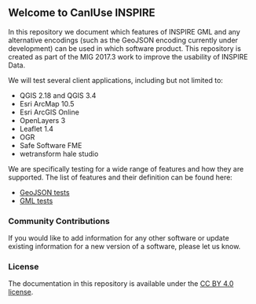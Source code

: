 ## Welcome to CanIUse INSPIRE

In this repository we document which features of INSPIRE GML and any alternative encodings (such as the GeoJSON encoding currently under development) can be used in which software product. This repository is created as part of the MIG 2017.3 work to improve the usability of INSPIRE Data.

We will test several client applications, including but not limited to:

* QGIS 2.18 and QGIS 3.4  
* Esri ArcMap 10.5
* Esri ArcGIS Online
* OpenLayers 3
* Leaflet 1.4
* OGR
* Safe Software FME
* wetransform hale studio

We are specifically testing for a wide range of features and how they are supported. The list of features and their definition can be found here:

* [GeoJSON tests](docs/geoJSON.md)
* [GML tests](docs/gml.md)

### Community Contributions

If you would like to add information for any other software or update existing information for a new version of a software, please let us know.

### License

The documentation in this repository is available under the [CC BY 4.0 license](https://creativecommons.org/licenses/by/4.0).
